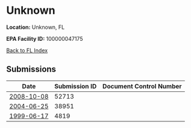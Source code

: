 # Unknown

**Location:** Unknown, FL

**EPA Facility ID:** 100000047175

[Back to FL Index](../../index.md)

## Submissions

| Date | Submission ID | Document Control Number |
|------|--------------|-------------------------|
| [2008-10-08](submissions/52713.md) | 52713 |  |
| [2004-06-25](submissions/38951.md) | 38951 |  |
| [1999-06-17](submissions/4819.md) | 4819 |  |
